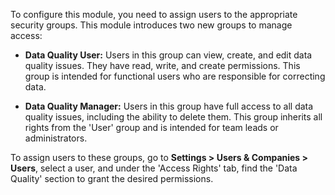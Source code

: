 
To configure this module, you need to assign users to the appropriate security groups. This module introduces two new groups to manage access:

*   **Data Quality User:** Users in this group can view, create, and edit data quality issues. They have read, write, and create permissions. This group is intended for functional users who are responsible for correcting data.

*   **Data Quality Manager:** Users in this group have full access to all data quality issues, including the ability to delete them. This group inherits all rights from the 'User' group and is intended for team leads or administrators.

To assign users to these groups, go to **Settings > Users & Companies > Users**, select a user, and under the 'Access Rights' tab, find the 'Data Quality' section to grant the desired permissions.

